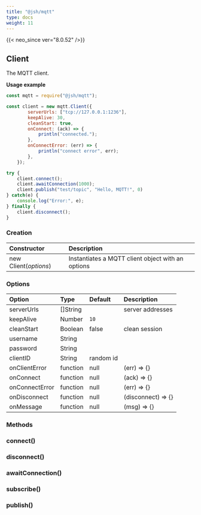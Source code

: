 ```yaml
---
title: "@jsh/mqtt"
type: docs
weight: 11
---
```


{{< neo_since ver="8.0.52" />}}


## Client

The MQTT client.

**Usage example**

```js {linenos=table,linenostart=1}
const mqtt = require("@jsh/mqtt");

const client = new mqtt.Client({
        serverUrls: ["tcp://127.0.0.1:1236"],
        keepAlive: 30,
        cleanStart: true,
        onConnect: (ack) => {
            println("connected.");
        },
        onConnectError: (err) => {
            println("connect error", err);
        },
    });

try {    
    client.connect();
    client.awaitConnection(1000);
    client.publish("test/topic", "Hello, MQTT!", 0)
} catch(e) {
    console.log("Error:", e);
} finally {
    client.disconnect();
}
```

### Creation

| Constructor             | Description                          |
|:------------------------|:----------------------------------------------|
| new Client(*options*)   | Instantiates a MQTT client object with an options |

### Options

| Option              | Type         | Default        | Description         |
|:--------------------|:-------------|:---------------|:--------------------|
| serverUrls          | []String     |                | server addresses    |
| keepAlive           | Number       | `10`           |                     |
| cleanStart          | Boolean      | false          | clean session       |
| username            | String       |                |                     |
| password            | String       |                |                     |
| clientID            | String       | random id      |                     |
| onClientError       | function     | null           | (err) => {}         |
| onConnect           | function     | null           | (ack) => {}         |
| onConnectError      | function     | null           | (err) => {}         |
| onDisconnect        | function     | null           | (disconnect) => {}  |
| onMessage           | function     | null           | (msg) => {}         |

### Methods

### connect()

### disconnect()

### awaitConnection()

### subscribe()

### publish()
